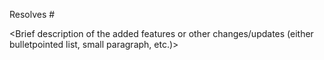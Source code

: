 Resolves #

<Brief description of the added features or other changes/updates (either bulletpointed list, small paragraph, etc.)>